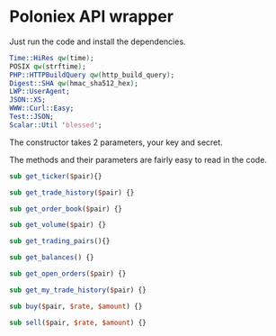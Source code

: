Poloniex API wrapper
============================

Just run the code and install the dependencies.

```perl
Time::HiRes qw(time);
POSIX qw(strftime);
PHP::HTTPBuildQuery qw(http_build_query);
Digest::SHA qw(hmac_sha512_hex);
LWP::UserAgent;
JSON::XS;
WWW::Curl::Easy;
Test::JSON;
Scalar::Util 'blessed';
```


The constructor takes 2 parameters, your key and secret. 

The methods and their parameters are fairly easy to read in the code.

```perl
sub get_ticker($pair){}

sub get_trade_history($pair) {}

sub get_order_book($pair) {}

sub get_volume($pair) {}

sub get_trading_pairs(){}

sub get_balances() {}

sub get_open_orders($pair) {}

sub get_my_trade_history($pair) {}

sub buy($pair, $rate, $amount) {}

sub sell($pair, $rate, $amount) {}
```
